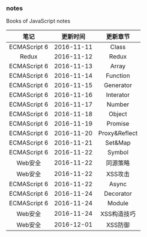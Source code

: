 ### notes
Books of JavaScript notes

| 笔记 | 更新时间 | 更新章节 | 
| :-------------: | :-------------: | :-------------: |
| ECMAScript 6 | 2016-11-11 | Class |
| Redux | 2016-11-12 | Redux |
| ECMAScript 6 | 2016-11-13 | Array |
| ECMAScript 6 | 2016-11-14 | Function |
| ECMAScript 6 | 2016-11-15 | Generator |
| ECMAScript 6 | 2016-11-16 | Interator |
| ECMAScript 6 | 2016-11-17 | Number |
| ECMAScript 6 | 2016-11-18 | Object |
| ECMAScript 6 | 2016-11-19 | Promise |
| ECMAScript 6 | 2016-11-20 | Proxy&Reflect |
| ECMAScript 6 | 2016-11-21 | Set&Map |
| ECMAScript 6 | 2016-11-22 | Symbol |
| Web安全 | 2016-11-22 | 同源策略 |
| Web安全 | 2016-11-22 | XSS攻击 |
| ECMAScript 6 | 2016-11-22 | Async |
| ECMAScript 6 | 2016-11-24 | Decorator |
| ECMAScript 6 | 2016-11-24 | Module |
| Web安全 | 2016-11-24 | XSS构造技巧 |
| Web安全 | 2016-12-01 | XSS防御 |
